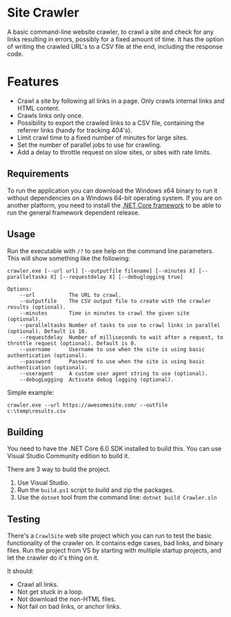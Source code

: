 
# Site Crawler

A basic command-line website crawler, to crawl a site and check for any links resulting in errors, possibly for a fixed amount of time. 
It has the option of writing the crawled URL's to a CSV file at the end, including the response code.

# Features

- Crawl a site by following all links in a page. Only crawls internal links and HTML content.
- Crawls links only once.
- Possibility to export the crawled links to a CSV file, containing the referrer links (handy for tracking 404's).
- Limit crawl time to a fixed number of minutes for large sites.
- Set the number of parallel jobs to use for crawling.
- Add a delay to throttle request on slow sites, or sites with rate limits.

## Requirements

To run the application you can download the Windows x64 binary to run it without dependencies on a Windows 64-bit operating system.
If you are on another platform, you need to install the [.NET Core framework](https://dotnet.microsoft.com/download) to be able to run the general framework dependent release.

## Usage

Run the executable with `/?` to see help on the command line parameters. This will show something like the following:

	crawler.exe [--url url] [--outputfile filename] [--minutes X] [--paralleltasks X] [--requestdelay X] [--debuglogging true]

    Options:
        --url           The URL to crawl.
        --outputfile    The CSV output file to create with the crawler results (optional).
        --minutes       Time in minutes to crawl the given site (optional).
        --paralleltasks Number of tasks to use to crawl links in parallel (optional). Default is 10.
        --requestdelay  Number of milliseconds to wait after a request, to throttle request (optional). Default is 0.
        --username      Username to use when the site is using basic authentication (optional).
        --password      Password to use when the site is using basic authentication (optional).
        --useragent     A custom user agent string to use (optional).
        --debugLogging  Activate debug logging (optional).

Simple example: 

    crawler.exe --url https://awesomesite.com/ --outfile c:\temp\results.csv

## Building

You need to have the .NET Core 6.0 SDK installed to build this. You can use Visual Studio Community edition to build it.

There are 3 way to build the project.

1. Use Visual Studio.
2. Run the `build.ps1` script to build and zip the packages.
3. Use the `dotnet` tool from the command line: `dotnet build Crawler.sln`

## Testing

There's a `CrawlSite` web site project which you can run to test the basic functionality of the crawler on. It contains edge cases, bad links, and binary files.
Run the project from VS by starting with multiple startup projects, and let the crawler do it's thing on it.

It should:
- Crawl all links.
- Not get stuck in a loop.
- Not download the non-HTML files.
- Not fail on bad links, or anchor links.

